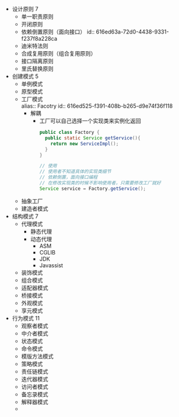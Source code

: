 - 设计原则 7
	- 单一职责原则
	- 开闭原则
	- 依赖倒置原则（面向接口）
	  id:: 616ed63a-72d0-4438-9331-f237f8a228ca
	- 迪米特法则
	- 合成复用原则（组合复用原则）
	- 接口隔离原则
	- 里氏替换原则
- 创建模式 5
	- 单例模式
	- 原型模式
	- 工厂模式  
	  alias:: Facotry
	  id:: 616ed525-f391-408b-b265-d9e74f36f118
		- 解耦
			- 工厂可以自己选择一个实现类来实例化返回
			  ```java
			  public class Factory {
			    public static Service getService(){
			      return new ServiceImpl();
			    }
			  }
			  
			  // 使用
			  // 使用者不知道具体的实现类细节
			  // 依赖倒置，面向接口编程
			  // 在修改实现类的时候不影响使用者，只需要修改工厂就好
			  Service service = Factory.getService();
			  ```
	- 抽象工厂
	- 建造者模式
- 结构模式 7
	- 代理模式
		- 静态代理
		- 动态代理
			- ASM
			- CGLIB
			- JDK
			- Javassist
	- 装饰模式
	- 组合模式
	- 适配器模式
	- 桥接模式
	- 外观模式
	- 享元模式
- 行为模式 11
	- 观察者模式
	- 中介者模式
	- 状态模式
	- 命令模式
	- 模版方法模式
	- 策略模式
	- 责任链模式
	- 迭代器模式
	- 访问者模式
	- 备忘录模式
	- 解释器模式
	-